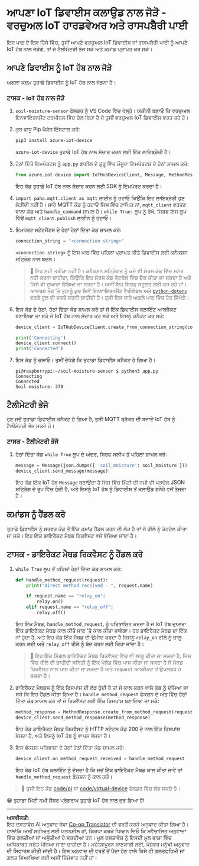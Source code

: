 <!--
CO_OP_TRANSLATOR_METADATA:
{
  "original_hash": "3ac42e284a7222c0e83d2d43231a364f",
  "translation_date": "2025-08-27T12:03:20+00:00",
  "source_file": "2-farm/lessons/4-migrate-your-plant-to-the-cloud/single-board-computer-connect-hub.md",
  "language_code": "pa"
}
-->
# ਆਪਣਾ IoT ਡਿਵਾਈਸ ਕਲਾਉਡ ਨਾਲ ਜੋੜੋ - ਵਰਚੁਅਲ IoT ਹਾਰਡਵੇਅਰ ਅਤੇ ਰਾਸਪਬੈਰੀ ਪਾਈ

ਇਸ ਪਾਠ ਦੇ ਇਸ ਹਿੱਸੇ ਵਿੱਚ, ਤੁਸੀਂ ਆਪਣੇ ਵਰਚੁਅਲ IoT ਡਿਵਾਈਸ ਜਾਂ ਰਾਸਪਬੈਰੀ ਪਾਈ ਨੂੰ ਆਪਣੇ IoT ਹੱਬ ਨਾਲ ਜੋੜੋਗੇ, ਤਾਂ ਜੋ ਟੈਲੀਮੇਟਰੀ ਭੇਜ ਸਕੋ ਅਤੇ ਕਮਾਂਡ ਪ੍ਰਾਪਤ ਕਰ ਸਕੋ।

## ਆਪਣੇ ਡਿਵਾਈਸ ਨੂੰ IoT ਹੱਬ ਨਾਲ ਜੋੜੋ

ਅਗਲਾ ਕਦਮ ਤੁਹਾਡੇ ਡਿਵਾਈਸ ਨੂੰ IoT ਹੱਬ ਨਾਲ ਜੋੜਨਾ ਹੈ।

### ਟਾਸਕ - IoT ਹੱਬ ਨਾਲ ਜੋੜੋ

1. `soil-moisture-sensor` ਫੋਲਡਰ ਨੂੰ VS Code ਵਿੱਚ ਖੋਲ੍ਹੋ। ਯਕੀਨੀ ਬਣਾਓ ਕਿ ਵਰਚੁਅਲ ਇਨਵਾਇਰਨਮੈਂਟ ਟਰਮੀਨਲ ਵਿੱਚ ਚੱਲ ਰਿਹਾ ਹੈ ਜੇ ਤੁਸੀਂ ਵਰਚੁਅਲ IoT ਡਿਵਾਈਸ ਵਰਤ ਰਹੇ ਹੋ।

1. ਕੁਝ ਵਾਧੂ Pip ਪੈਕੇਜ ਇੰਸਟਾਲ ਕਰੋ:

    ```sh
    pip3 install azure-iot-device
    ```

    `azure-iot-device` ਤੁਹਾਡੇ IoT ਹੱਬ ਨਾਲ ਸੰਚਾਰ ਕਰਨ ਲਈ ਇੱਕ ਲਾਇਬ੍ਰੇਰੀ ਹੈ।

1. ਹੇਠਾਂ ਦਿੱਤੇ ਇਮਪੋਰਟਸ ਨੂੰ `app.py` ਫਾਈਲ ਦੇ ਸ਼ੁਰੂ ਵਿੱਚ ਮੌਜੂਦਾ ਇਮਪੋਰਟਸ ਦੇ ਹੇਠਾਂ ਸ਼ਾਮਲ ਕਰੋ:

    ```python
    from azure.iot.device import IoTHubDeviceClient, Message, MethodResponse
    ```

    ਇਹ ਕੋਡ ਤੁਹਾਡੇ IoT ਹੱਬ ਨਾਲ ਸੰਚਾਰ ਕਰਨ ਲਈ SDK ਨੂੰ ਇਮਪੋਰਟ ਕਰਦਾ ਹੈ।

1. `import paho.mqtt.client as mqtt` ਲਾਈਨ ਨੂੰ ਹਟਾਓ ਕਿਉਂਕਿ ਇਹ ਲਾਇਬ੍ਰੇਰੀ ਹੁਣ ਲੋੜੀਂਦੀ ਨਹੀਂ ਹੈ। ਸਾਰੇ MQTT ਕੋਡ ਨੂੰ ਹਟਾਓ ਜਿਸ ਵਿੱਚ ਟਾਪਿਕ ਨਾਂ, `mqtt_client` ਵਰਤਣ ਵਾਲਾ ਕੋਡ ਅਤੇ `handle_command` ਸ਼ਾਮਲ ਹੈ। `while True:` ਲੂਪ ਨੂੰ ਰੱਖੋ, ਸਿਰਫ ਇਸ ਲੂਪ ਵਿੱਚੋਂ `mqtt_client.publish` ਲਾਈਨ ਨੂੰ ਹਟਾਓ।

1. ਇਮਪੋਰਟ ਸਟੇਟਮੈਂਟਸ ਦੇ ਹੇਠਾਂ ਹੇਠਾਂ ਦਿੱਤਾ ਕੋਡ ਸ਼ਾਮਲ ਕਰੋ:

    ```python
    connection_string = "<connection string>"
    ```

    `<connection string>` ਨੂੰ ਇਸ ਪਾਠ ਵਿੱਚ ਪਹਿਲਾਂ ਪ੍ਰਾਪਤ ਕੀਤੇ ਡਿਵਾਈਸ ਲਈ ਕਨੈਕਸ਼ਨ ਸਟ੍ਰਿੰਗ ਨਾਲ ਬਦਲੋ।

    > 💁 ਇਹ ਸਹੀ ਤਰੀਕਾ ਨਹੀਂ ਹੈ। ਕਨੈਕਸ਼ਨ ਸਟ੍ਰਿੰਗਜ਼ ਨੂੰ ਕਦੇ ਵੀ ਸੋਰਸ ਕੋਡ ਵਿੱਚ ਸਟੋਰ ਨਹੀਂ ਕਰਨਾ ਚਾਹੀਦਾ, ਕਿਉਂਕਿ ਇਹ ਸੋਰਸ ਕੋਡ ਕੰਟਰੋਲ ਵਿੱਚ ਚੈੱਕ ਕੀਤਾ ਜਾ ਸਕਦਾ ਹੈ ਅਤੇ ਕਿਸੇ ਵੀ ਦੁਆਰਾ ਲੱਭਿਆ ਜਾ ਸਕਦਾ ਹੈ। ਅਸੀਂ ਇਹ ਸਿਰਫ ਸਹੂਲਤ ਲਈ ਕਰ ਰਹੇ ਹਾਂ। ਆਦਰਸ਼ ਤੌਰ 'ਤੇ ਤੁਹਾਨੂੰ ਕੁਝ ਜਿਵੇਂ ਇਨਵਾਇਰਨਮੈਂਟ ਵੈਰੀਏਬਲ ਅਤੇ [`python-dotenv`](https://pypi.org/project/python-dotenv/) ਵਰਗੇ ਟੂਲ ਦੀ ਵਰਤੋਂ ਕਰਨੀ ਚਾਹੀਦੀ ਹੈ। ਤੁਸੀਂ ਇਸ ਬਾਰੇ ਅਗਲੇ ਪਾਠ ਵਿੱਚ ਹੋਰ ਸਿੱਖੋਗੇ।

1. ਇਸ ਕੋਡ ਦੇ ਹੇਠਾਂ, ਹੇਠਾਂ ਦਿੱਤਾ ਕੋਡ ਸ਼ਾਮਲ ਕਰੋ ਤਾਂ ਜੋ ਇੱਕ ਡਿਵਾਈਸ ਕਲਾਇੰਟ ਆਬਜੈਕਟ ਬਣਾਇਆ ਜਾ ਸਕੇ ਜੋ IoT ਹੱਬ ਨਾਲ ਸੰਚਾਰ ਕਰ ਸਕੇ ਅਤੇ ਇਸਨੂੰ ਕਨੈਕਟ ਕਰ ਸਕੇ:

    ```python
    device_client = IoTHubDeviceClient.create_from_connection_string(connection_string)

    print('Connecting')
    device_client.connect()
    print('Connected')
    ```

1. ਇਸ ਕੋਡ ਨੂੰ ਚਲਾਓ। ਤੁਸੀਂ ਦੇਖੋਗੇ ਕਿ ਤੁਹਾਡਾ ਡਿਵਾਈਸ ਕਨੈਕਟ ਹੋ ਗਿਆ ਹੈ।

    ```output
    pi@raspberrypi:~/soil-moisture-sensor $ python3 app.py 
    Connecting
    Connected
    Soil moisture: 379
    ```

## ਟੈਲੀਮੇਟਰੀ ਭੇਜੋ

ਹੁਣ ਜਦੋਂ ਤੁਹਾਡਾ ਡਿਵਾਈਸ ਕਨੈਕਟ ਹੋ ਗਿਆ ਹੈ, ਤੁਸੀਂ MQTT ਬ੍ਰੋਕਰ ਦੀ ਬਜਾਏ IoT ਹੱਬ ਨੂੰ ਟੈਲੀਮੇਟਰੀ ਭੇਜ ਸਕਦੇ ਹੋ।

### ਟਾਸਕ - ਟੈਲੀਮੇਟਰੀ ਭੇਜੋ

1. ਹੇਠਾਂ ਦਿੱਤਾ ਕੋਡ `while True` ਲੂਪ ਦੇ ਅੰਦਰ, ਸਿਰਫ ਸਲੀਪ ਤੋਂ ਪਹਿਲਾਂ ਸ਼ਾਮਲ ਕਰੋ:

    ```python
    message = Message(json.dumps({ 'soil_moisture': soil_moisture }))
    device_client.send_message(message)
    ```

    ਇਹ ਕੋਡ ਇੱਕ IoT ਹੱਬ `Message` ਬਣਾਉਂਦਾ ਹੈ ਜਿਸ ਵਿੱਚ ਮਿੱਟੀ ਦੀ ਨਮੀ ਦੀ ਪੜਚੋਲ JSON ਸਟ੍ਰਿੰਗ ਦੇ ਰੂਪ ਵਿੱਚ ਹੁੰਦੀ ਹੈ, ਅਤੇ ਇਸਨੂੰ IoT ਹੱਬ ਨੂੰ ਡਿਵਾਈਸ ਤੋਂ ਕਲਾਉਡ ਸੁਨੇਹੇ ਵਜੋਂ ਭੇਜਦਾ ਹੈ।

## ਕਮਾਂਡਸ ਨੂੰ ਹੈਂਡਲ ਕਰੋ

ਤੁਹਾਡੇ ਡਿਵਾਈਸ ਨੂੰ ਸਰਵਰ ਕੋਡ ਤੋਂ ਇੱਕ ਕਮਾਂਡ ਹੈਂਡਲ ਕਰਨ ਦੀ ਲੋੜ ਹੈ ਤਾਂ ਜੋ ਰੀਲੇ ਨੂੰ ਕੰਟਰੋਲ ਕੀਤਾ ਜਾ ਸਕੇ। ਇਹ ਇੱਕ ਡਾਇਰੈਕਟ ਮੈਥਡ ਰਿਕਵੈਸਟ ਵਜੋਂ ਭੇਜਿਆ ਜਾਂਦਾ ਹੈ।

## ਟਾਸਕ - ਡਾਇਰੈਕਟ ਮੈਥਡ ਰਿਕਵੈਸਟ ਨੂੰ ਹੈਂਡਲ ਕਰੋ

1. `while True` ਲੂਪ ਤੋਂ ਪਹਿਲਾਂ ਹੇਠਾਂ ਦਿੱਤਾ ਕੋਡ ਸ਼ਾਮਲ ਕਰੋ:

    ```python
    def handle_method_request(request):
        print("Direct method received - ", request.name)
    
        if request.name == "relay_on":
            relay.on()
        elif request.name == "relay_off":
            relay.off()    
    ```

    ਇਹ ਇੱਕ ਮੈਥਡ, `handle_method_request`, ਨੂੰ ਪਰਿਭਾਸ਼ਿਤ ਕਰਦਾ ਹੈ ਜੋ IoT ਹੱਬ ਦੁਆਰਾ ਇੱਕ ਡਾਇਰੈਕਟ ਮੈਥਡ ਕਾਲ ਕੀਤੇ ਜਾਣ 'ਤੇ ਕਾਲ ਕੀਤਾ ਜਾਵੇਗਾ। ਹਰ ਡਾਇਰੈਕਟ ਮੈਥਡ ਦਾ ਇੱਕ ਨਾਂ ਹੁੰਦਾ ਹੈ, ਅਤੇ ਇਹ ਕੋਡ ਇੱਕ ਮੈਥਡ ਦੀ ਉਮੀਦ ਕਰਦਾ ਹੈ ਜਿਸਨੂੰ `relay_on` ਰੀਲੇ ਨੂੰ ਚਾਲੂ ਕਰਨ ਲਈ ਅਤੇ `relay_off` ਰੀਲੇ ਨੂੰ ਬੰਦ ਕਰਨ ਲਈ ਕਿਹਾ ਜਾਂਦਾ ਹੈ।

    > 💁 ਇਹ ਇੱਕ ਸਿੰਗਲ ਡਾਇਰੈਕਟ ਮੈਥਡ ਰਿਕਵੈਸਟ ਵਿੱਚ ਵੀ ਲਾਗੂ ਕੀਤਾ ਜਾ ਸਕਦਾ ਹੈ, ਜਿਸ ਵਿੱਚ ਰੀਲੇ ਦੀ ਚਾਹੀਦੀ ਸਥਿਤੀ ਨੂੰ ਇੱਕ ਪੇਲੋਡ ਵਿੱਚ ਪਾਸ ਕੀਤਾ ਜਾ ਸਕਦਾ ਹੈ ਜੋ ਮੈਥਡ ਰਿਕਵੈਸਟ ਨਾਲ ਪਾਸ ਕੀਤਾ ਜਾ ਸਕਦਾ ਹੈ ਅਤੇ `request` ਆਬਜੈਕਟ ਤੋਂ ਉਪਲਬਧ ਹੋ ਸਕਦਾ ਹੈ।

1. ਡਾਇਰੈਕਟ ਮੈਥਡਸ ਨੂੰ ਇੱਕ ਰਿਸਪਾਂਸ ਦੀ ਲੋੜ ਹੁੰਦੀ ਹੈ ਤਾਂ ਜੋ ਕਾਲ ਕਰਨ ਵਾਲੇ ਕੋਡ ਨੂੰ ਦੱਸਿਆ ਜਾ ਸਕੇ ਕਿ ਇਹ ਹੈਂਡਲ ਕੀਤਾ ਗਿਆ ਹੈ। `handle_method_request` ਫੰਕਸ਼ਨ ਦੇ ਅੰਤ ਵਿੱਚ ਹੇਠਾਂ ਦਿੱਤਾ ਕੋਡ ਸ਼ਾਮਲ ਕਰੋ ਤਾਂ ਜੋ ਰਿਕਵੈਸਟ ਲਈ ਇੱਕ ਰਿਸਪਾਂਸ ਬਣਾਇਆ ਜਾ ਸਕੇ:

    ```python
    method_response = MethodResponse.create_from_method_request(request, 200)
    device_client.send_method_response(method_response)
    ```

    ਇਹ ਕੋਡ ਡਾਇਰੈਕਟ ਮੈਥਡ ਰਿਕਵੈਸਟ ਨੂੰ HTTP ਸਟੇਟਸ ਕੋਡ 200 ਦੇ ਨਾਲ ਇੱਕ ਰਿਸਪਾਂਸ ਭੇਜਦਾ ਹੈ, ਅਤੇ ਇਸਨੂੰ IoT ਹੱਬ ਨੂੰ ਵਾਪਸ ਭੇਜਦਾ ਹੈ।

1. ਇਸ ਫੰਕਸ਼ਨ ਪਰਿਭਾਸ਼ਾ ਦੇ ਹੇਠਾਂ ਹੇਠਾਂ ਦਿੱਤਾ ਕੋਡ ਸ਼ਾਮਲ ਕਰੋ:

    ```python
    device_client.on_method_request_received = handle_method_request
    ```

    ਇਹ ਕੋਡ IoT ਹੱਬ ਕਲਾਇੰਟ ਨੂੰ ਦੱਸਦਾ ਹੈ ਕਿ ਜਦੋਂ ਇੱਕ ਡਾਇਰੈਕਟ ਮੈਥਡ ਕਾਲ ਕੀਤਾ ਜਾਵੇ ਤਾਂ `handle_method_request` ਫੰਕਸ਼ਨ ਨੂੰ ਕਾਲ ਕਰੋ।

> 💁 ਤੁਸੀਂ ਇਹ ਕੋਡ [code/pi](../../../../../2-farm/lessons/4-migrate-your-plant-to-the-cloud/code/pi) ਜਾਂ [code/virtual-device](../../../../../2-farm/lessons/4-migrate-your-plant-to-the-cloud/code/virtual-device) ਫੋਲਡਰ ਵਿੱਚ ਲੱਭ ਸਕਦੇ ਹੋ।

😀 ਤੁਹਾਡਾ ਮਿੱਟੀ ਨਮੀ ਸੈਂਸਰ ਪ੍ਰੋਗਰਾਮ ਤੁਹਾਡੇ IoT ਹੱਬ ਨਾਲ ਜੁੜ ਗਿਆ ਹੈ!

---

**ਅਸਵੀਕਤੀ**:  
ਇਹ ਦਸਤਾਵੇਜ਼ AI ਅਨੁਵਾਦ ਸੇਵਾ [Co-op Translator](https://github.com/Azure/co-op-translator) ਦੀ ਵਰਤੋਂ ਕਰਕੇ ਅਨੁਵਾਦ ਕੀਤਾ ਗਿਆ ਹੈ। ਹਾਲਾਂਕਿ ਅਸੀਂ ਸਹੀਅਤ ਲਈ ਯਤਨਸ਼ੀਲ ਹਾਂ, ਕਿਰਪਾ ਕਰਕੇ ਧਿਆਨ ਦਿਓ ਕਿ ਸਵੈਚਾਲਿਤ ਅਨੁਵਾਦਾਂ ਵਿੱਚ ਗਲਤੀਆਂ ਜਾਂ ਅਸੁੱਤੀਆਂ ਹੋ ਸਕਦੀਆਂ ਹਨ। ਮੂਲ ਦਸਤਾਵੇਜ਼ ਨੂੰ ਇਸਦੀ ਮੂਲ ਭਾਸ਼ਾ ਵਿੱਚ ਅਧਿਕਾਰਤ ਸਰੋਤ ਮੰਨਿਆ ਜਾਣਾ ਚਾਹੀਦਾ ਹੈ। ਮਹੱਤਵਪੂਰਨ ਜਾਣਕਾਰੀ ਲਈ, ਪੇਸ਼ੇਵਰ ਮਨੁੱਖੀ ਅਨੁਵਾਦ ਦੀ ਸਿਫਾਰਸ਼ ਕੀਤੀ ਜਾਂਦੀ ਹੈ। ਇਸ ਅਨੁਵਾਦ ਦੀ ਵਰਤੋਂ ਤੋਂ ਪੈਦਾ ਹੋਣ ਵਾਲੇ ਕਿਸੇ ਵੀ ਗਲਤਫਹਿਮੀ ਜਾਂ ਗਲਤ ਵਿਆਖਿਆ ਲਈ ਅਸੀਂ ਜ਼ਿੰਮੇਵਾਰ ਨਹੀਂ ਹਾਂ।